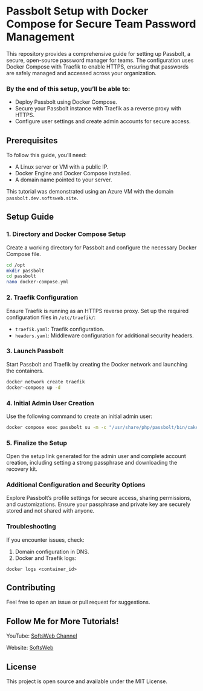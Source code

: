 # Passbolt Setup with Docker Compose for Secure Team Password Management

This repository provides a comprehensive guide for setting up Passbolt, a secure, open-source password manager for teams. The configuration uses Docker Compose with Traefik to enable HTTPS, ensuring that passwords are safely managed and accessed across your organization.

### By the end of this setup, you’ll be able to:

- Deploy Passbolt using Docker Compose.
- Secure your Passbolt instance with Traefik as a reverse proxy with HTTPS.
- Configure user settings and create admin accounts for secure access.

## Prerequisites

To follow this guide, you’ll need:

- A Linux server or VM with a public IP.
- Docker Engine and Docker Compose installed.
- A domain name pointed to your server.
  
This tutorial was demonstrated using an Azure VM with the domain `passbolt.dev.softsweb.site`.

## Setup Guide

### 1. Directory and Docker Compose Setup

Create a working directory for Passbolt and configure the necessary Docker Compose file.

```bash
cd /opt
mkdir passbolt
cd passbolt
nano docker-compose.yml
```

### 2. Traefik Configuration

Ensure Traefik is running as an HTTPS reverse proxy. Set up the required configuration files in `/etc/traefik/`:

- `traefik.yaml`: Traefik configuration.
- `headers.yaml`: Middleware configuration for additional security headers.

### 3. Launch Passbolt

Start Passbolt and Traefik by creating the Docker network and launching the containers.

```bash
docker network create traefik
docker-compose up -d
```

### 4. Initial Admin User Creation
Use the following command to create an initial admin user:

```bash
docker compose exec passbolt su -m -c "/usr/share/php/passbolt/bin/cake passbolt register_user -u <your-email> -f <First-Name> -l <Last-Name> -r admin" -s /bin/sh www-data
```

### 5. Finalize the Setup
Open the setup link generated for the admin user and complete account creation, including setting a strong passphrase and downloading the recovery kit.

### Additional Configuration and Security Options
Explore Passbolt’s profile settings for secure access, sharing permissions, and customizations. Ensure your passphrase and private key are securely stored and not shared with anyone.

### Troubleshooting
If you encounter issues, check:

1. Domain configuration in DNS.
2. Docker and Traefik logs:

```
docker logs <container_id>
```

## Contributing
Feel free to open an issue or pull request for suggestions.

## Follow Me for More Tutorials!

YouTube: [SoftsWeb Channel](https://www.youtube.com/@SoftsWeb)

Website: [SoftsWeb](https://softsweb.com)

## License
This project is open source and available under the MIT License.
